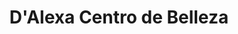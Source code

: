 ---
title: "D'Alexa Centro de Belleza"
url: /santo-domingo-oeste/dalexa-centro-de-belleza/
shop: Kosmetik
---